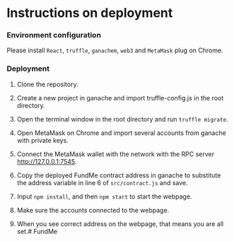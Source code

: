 # Instructions on deployment

### Environment configuration

Please install `React`, `truffle`, `ganachem`, `web3` and `MetaMask` plug on Chrome.

### Deployment

1. Clone the repository.

2. Create a new project in ganache and import truffle-config.js in the root directory.

3. Open the terminal window in the root directory and run `truffle migrate`.

4. Open MetaMask on Chrome and import several accounts from ganache with private keys.

5. Connect the MetaMask wallet with the network with the RPC server http://127.0.0.1:7545.

6. Copy the deployed FundMe contract address in ganache to substitute the address variable in line 6 of `src/contract.js` and save.

7. Input `npm install`, and then `npm start` to start the webpage.

8. Make sure the accounts connected to the webpage.

9. When you see correct address on the webpage, that means you are all set.# FundMe
